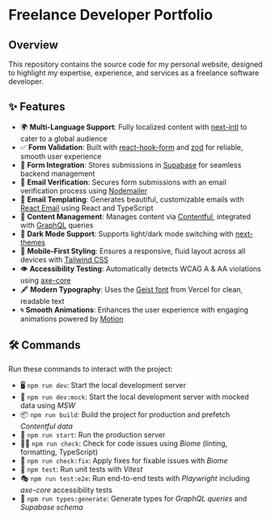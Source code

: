 # Freelance Developer Portfolio

## Overview

This repository contains the source code for my personal website, designed to highlight my expertise, experience, and services as a freelance software developer.

## ✨ Features

- 🌍 **Multi-Language Support**: Fully localized content with [next-intl](https://next-intl.dev/) to cater to a global audience
- ✅ **Form Validation**: Built with [react-hook-form](https://react-hook-form.com) and [zod](https://zod.dev) for reliable, smooth user experience
- 💾 **Form Integration**: Stores submissions in [Supabase](https://supabase.com) for seamless backend management
- 📧 **Email Verification**: Secures form submissions with an email verification process using [Nodemailer](https://nodemailer.com)
- 🪷️ **Email Templating**: Generates beautiful, customizable emails with [React Email](https://react.email/) using React and TypeScript
- 📄 **Content Management**: Manages content via [Contentful](https://contentful.com), integrated with [GraphQL](https://graphql.org/) queries
- 🌙 **Dark Mode Support**: Supports light/dark mode switching with [next-themes](https://github.com/pacocoursey/next-themes)
- 📱 **Mobile-First Styling**: Ensures a responsive, fluid layout across all devices with [Tailwind CSS](https://tailwindcss.com)
- 👁 **Accessibility Testing**: Automatically detects WCAG A & AA violations using [axe-core](https://github.com/dequelabs/axe-core)
- 🖋️ **Modern Typography**: Uses the [Geist font](https://vercel.com/font) from Vercel for clean, readable text
- 🌀 **Smooth Animations**: Enhances the user experience with engaging animations powered by [Motion](https://motion.dev/)

## 🛠 Commands

Run these commands to interact with the project:

- 🖥️ `npm run dev`: Start the local development server
- 🧩 `npm run dev:mock`: Start the local development server with mocked data using _MSW_
- 📦 `npm run build`: Build the project for production and prefetch _Contentful data_
- 🚀 `npm run start`: Run the production server
- 🧑‍💻 `npm run check`: Check for code issues using _Biome_ (linting, formatting, TypeScript)
- 🎨 `npm run check:fix`: Apply fixes for fixable issues with _Biome_
- 🧪 `npm test`: Run unit tests with _Vitest_
- 🎭 `npm run test:e2e`: Run end-to-end tests with _Playwright_ including _axe-core_ accessibility tests
- 🧬 `npm run types:generate`: Generate types for _GraphQL queries_ and _Supabase schema_
